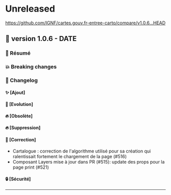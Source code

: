 # Unreleased

<https://github.com/IGNF/cartes.gouv.fr-entree-carto/compare/v1.0.6...HEAD>

## 🔖 version 1.0.6 - __DATE__

### 🎉 Résumé

### 💥 Breaking changes

### 📖 Changelog

#### ✨ [Ajout]

#### 🔨 [Evolution]

#### 🔥 [Obsolète]

#### 🔥 [Suppression]

#### 🐛 [Correction]

  - Cartalogue : correction de l'algorithme utilisé pour sa création qui ralentissait fortement le chargement de la page (#516)
  - Composant Layers mise à jour dans PR (#515): update des props pour la page print (#521)

#### 🔒 [Sécurité]

---
